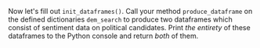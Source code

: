 <!--title={init_dataframes()}-->

Now let's fill out `init_dataframes()`. Call your method `produce_dataframe` on the defined dictionaries `dem_search` to produce two dataframes which consist of sentiment data on political candidates. Print *the entirety* of these dataframes to the Python console and return *both* of them.